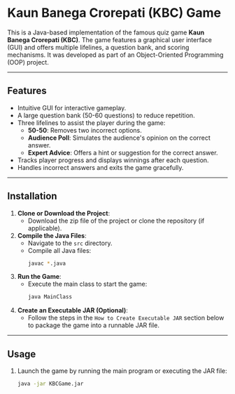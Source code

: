 # Kaun Banega Crorepati (KBC) Game

This is a Java-based implementation of the famous quiz game **Kaun Banega Crorepati (KBC)**. The game features a graphical user interface (GUI) and offers multiple lifelines, a question bank, and scoring mechanisms. It was developed as part of an Object-Oriented Programming (OOP) project.

---

## **Features**
- Intuitive GUI for interactive gameplay.
- A large question bank (50-60 questions) to reduce repetition.
- Three lifelines to assist the player during the game:
  - **50-50**: Removes two incorrect options.
  - **Audience Poll**: Simulates the audience's opinion on the correct answer.
  - **Expert Advice**: Offers a hint or suggestion for the correct answer.
- Tracks player progress and displays winnings after each question.
- Handles incorrect answers and exits the game gracefully.

---

## **Installation**
1. **Clone or Download the Project**:
   - Download the zip file of the project or clone the repository (if applicable).
2. **Compile the Java Files**:
   - Navigate to the `src` directory.
   - Compile all Java files:
     ```bash
     javac *.java
     ```
3. **Run the Game**:
   - Execute the main class to start the game:
     ```bash
     java MainClass
     ```
4. **Create an Executable JAR (Optional)**:
   - Follow the steps in the `How to Create Executable JAR` section below to package the game into a runnable JAR file.

---

## **Usage**
1. Launch the game by running the main program or executing the JAR file:
   ```bash
   java -jar KBCGame.jar
